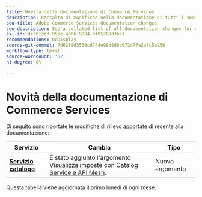 ```yaml
---
title: Novità della documentazione di Commerce Services
description: Raccolta di modifiche nella documentazione di tutti i servizi Commerce
seo-title: Adobe Commerce Services documentation changes
seo-description: See a collated list of all documentation changes for Adobe Commerce Services and integration services.
exl-id: dcc613e3-955e-4006-9984-bf05289d3bc1
recommendations: noDisplay
source-git-commit: 7d62f8d5539cd744e98d8d6c072d77a2a7c5a256
workflow-type: tm+mt
source-wordcount: '62'
ht-degree: 0%

---
```


# Novità della documentazione di Commerce Services

Di seguito sono riportate le modifiche di rilievo apportate di recente alla documentazione:

| Servizio | Cambia | Tipo |
| -- | -- | -- |
| [**Servizio catalogo**](../live-search/overview.md) | È stato aggiunto l&#39;argomento [Visualizza imposte con Catalog Service e API Mesh](https://experienceleague.adobe.com/docs/commerce-merchant-services/catalog-service/taxes.html). | Nuovo argomento |

Questa tabella viene aggiornata il primo lunedì di ogni mese.
